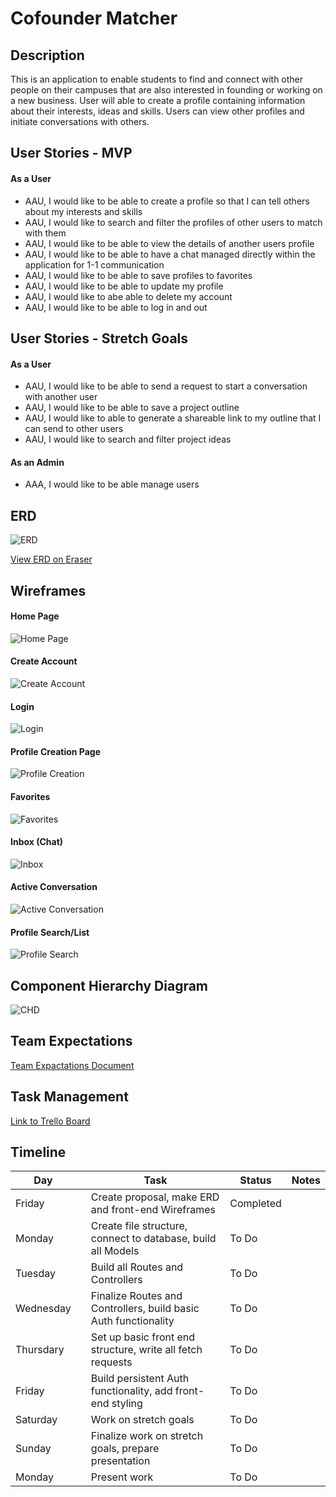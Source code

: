 # Cofounder Matcher

## Description

This is an application to enable students to find and connect with other people on their campuses that are also interested in founding or working on a new business. User will able to create a profile containing information about their interests, ideas and skills. Users can view other profiles and initiate conversations with others.

## User Stories - MVP

#### As a User

* AAU, I would like to be able to create a profile so that I can tell others about my interests and skills
* AAU, I would like to search and filter the profiles of other users to match with them
* AAU, I would like to be able to view the details of another users profile
* AAU, I would like to be able to have a chat managed directly within the application for 1-1 communication
* AAU, I would like to be able to save profiles to favorites
* AAU, I would like to be able to update my profile
* AAU, I would like to abe able to delete my account
* AAU, I would like to be able to log in and out

## User Stories - Stretch Goals

#### As a User

* AAU, I would like to be able to send a request to start a conversation with another user
* AAU, I would like to be able to save a project outline
* AAU, I would like to able to generate a shareable link to my outline that I can send to other users
* AAU, I would like to search and filter project ideas

#### As an Admin

* AAA, I would like to be able manage users

## ERD

![ERD](./images/ERD_Cofounder_Matcher.png)

[View ERD on Eraser](https://app.eraser.io/workspace/mBdlNoMANSN8HNMNumZn)

## Wireframes

#### Home Page

![Home Page](./images/Homepage_Wireframe.png)

#### Create Account

![Create Account](./images/Create_Account_Wireframe.png)

#### Login

![Login](./images/Login_Wireframe.png)

#### Profile Creation Page

![Profile Creation](./images/Profile_Creator_Wireframe.png)

#### Favorites

![Favorites](./images/Favorites_View_Wireframe.png)

#### Inbox (Chat)

![Inbox](./images/Conversations_List_Wireframe.png)

#### Active Conversation

![Active Conversation](./images/Active_Conversation_Wireframe.png)

#### Profile Search/List

![Profile Search](./images/Profiles_Search_Wireframe.png)

## Component Hierarchy Diagram

![CHD](./images/Component_Hierarchy_Diagram.png)

## Team Expectations

[Team Expactations Document](https://docs.google.com/document/d/1x4fUAaMDLckjXVp3b591UxO4_F7pSIRwvvLP4xvhZ2o/edit?usp=sharing)

## Task Management

[Link to Trello Board](https://trello.com/b/oYRY42X9/sei-unit-3-project)

## Timeline

| Day       |   | Task                                                            | Status    | Notes |
|-----------|---|-----------------------------------------------------------------|-----------|-------|
| Friday    |   | Create proposal, make ERD and front-end Wireframes              | Completed |       |
| Monday    |   | Create file structure, connect to database, build all Models    | To Do     |       |
| Tuesday   |   | Build all Routes and Controllers                                | To Do     |       |
| Wednesday |   | Finalize Routes and Controllers, build basic Auth functionality | To Do     |       |
| Thursdary |   | Set up basic front end structure, write all fetch requests      | To Do     |       |
| Friday    |   | Build persistent Auth functionality, add front-end styling      | To Do     |       |
| Saturday  |   | Work on stretch goals                                           | To Do     |       |
| Sunday    |   | Finalize work on stretch goals, prepare presentation            | To Do     |       |
| Monday    |   | Present work                                                    | To Do     |       |

